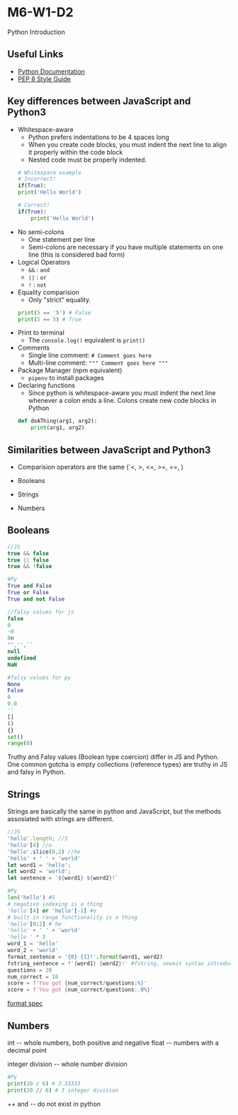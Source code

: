 # M6-W1-D2

Python Introduction

## Useful Links
- [Python Documentation](https://docs.python.org/3/)
- [PEP 8 Style Guide](https://peps.python.org/pep-0008/)



## Key differences between JavaScript and Python3
- Whitespace-aware
    - Python prefers indentations to be 4 spaces long
    - When you create code blocks, you must indent the next line to align it properly within the code block
    - Nested code must be properly indented.
    ```python
    # Whitespace example
    # Incorrect!
    if(True):
    print('Hello World')

    # Correct!
    if(True):
        print('Hello World')
    ```
- No semi-colons
    - One statement per line
    - Semi-colons are necessary if you have multiple statements on one line (this is considered bad form)
- Logical Operators
    - `&&` : `and`
    - `||` : `or`
    - `!`  : `not`
- Equality comparision
    - Only "strict" equality.
    ```python
    print(5 == '5') # False
    print(5 == 5) # True
    ```
- Print to terminal
    - The `console.log()` equivalent is `print()`
- Comments
    - Single line comment: `# Comment goes here`
    - Multi-line comment: `""" Comment goes here """`
- Package Manager (npm equivalent)
    - `pipenv` to install packages
- Declaring functions
    - Since python is whitespace-aware you must indent the next line whenever a colon ends a line. Colons create new code blocks in Python
    ```python
    def doAThing(arg1, arg2):
        print(arg1, arg2)
    ```
    
## Similarities between JavaScript and Python3
- Comparision operators are the same (`<, >, <=, >=, ==, )

- Booleans
- Strings
- Numbers

## Booleans

```js
//JS
true && false
true || false
true && !false
```

```py
#Py
True and False
True or False
True and not False
```
```js
//falsy values for js
false
0
-0
0n
"",'',``
null
undefined
NaN
```

```py
#falsy values for py
None
False
0
0.0
''
[]
()
{}
set()
range(0)
```

Truthy and Falsy values (Boolean type coercion) differ in JS and Python. One common gotcha is empty
collections (reference types) are truthy in JS and falsy in Python.

## Strings

Strings are basically the same in python and JavaScript, but the methods
assosiated with strings are different.

```js
//JS
'hello'.length; //5
'hello'[4] //o
'hello'.slice(0,2) //he
'hello' + ' ' + 'world'
let word1 = 'hello';
let word2 = 'world';
let sentence = `${word1} ${word2}!`
```

```py
#Py
len('hello') #5
# negative indexing is a thing
'hello'[4] or 'hello'[-1] #o
# built in range functionality is a thing
'hello'[0:2] # he
'hello' + ' ' + 'world'
'hello ' * 3
word_1 = 'hello'
word_2 = 'world'
format_sentence = '{0} {1}!'.format(word1, word2)
fstring_sentence = f'{word1} {word2}!' #fstring, newest syntax introduced in python 3.6
questions = 20
num_correct = 10
score = f'You got {num_correct/questions:%}'
score = f'You got {num_correct/questions:.0%}'
```

[format spec](https://docs.python.org/3/library/string.html#formatspec)

## Numbers

int  -- whole numbers, both positive and negative
float -- numbers with a decimal point

integer division -- whole number division

```py
#Py
print(20 / 6) # 3.33333
print(20 // 6) # 3 integer division
```

++ and -- do not exist in python
